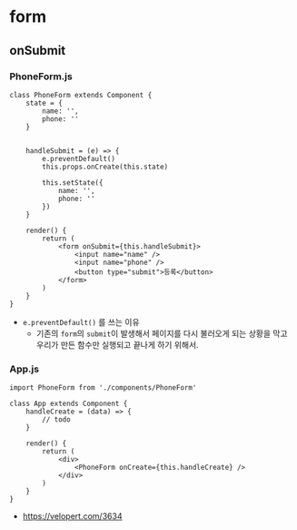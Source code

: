 # form

## onSubmit



### PhoneForm.js

```react
class PhoneForm extends Component {
    state = {
        name: '',
        phone: ''
    }


	handleSubmit = (e) => {
        e.preventDefault()
        this.props.onCreate(this.state)
        
        this.setState({
            name: '',
            phone: ''
        })
    }
    
    render() {
        return (
        	<form onSubmit={this.handleSubmit}>
            	<input name="name" />
                <input name="phone" />
                <button type="submit">등록</button>
            </form>
        )
    }
}
```



- `e.preventDefault()` 를 쓰는 이유
  - 기존의 `form`의 `submit`이 발생해서 페이지를 다시 불러오게 되는 상황을 막고 우리가 만든 함수만 실행되고 끝나게 하기 위해서.



### App.js

```react
import PhoneForm from './components/PhoneForm'

class App extends Component {
    handleCreate = (data) => {
        // todo
    }
    
    render() {
        return (
        	<div>
            	<PhoneForm onCreate={this.handleCreate} />
            </div>
        )
    }
}
```



- https://velopert.com/3634
